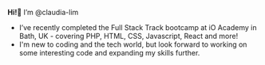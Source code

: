 <b>Hi!</b>👋 I’m @claudia-lim
- I’ve recently completed the Full Stack Track bootcamp at iO Academy in Bath, UK - covering PHP, HTML, CSS, Javascript, React and more!
- I'm new to coding and the tech world, but look forward to working on some interesting code and expanding my skills further.
<!---
claudia-lim/claudia-lim is a ✨ special ✨ repository because its `README.md` (this file) appears on your GitHub profile.
You can click the Preview link to take a look at your changes.
--->

